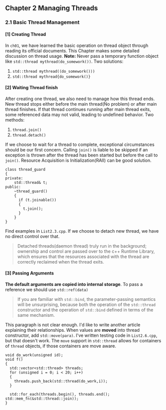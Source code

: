## Chapter 2 Managing Threads
### 2.1 Basic Thread Management
#### [1] Creating Thread
In `ch01`, we have learned the basic operation on thread object through reading its official documents. This Chapter makes some detailed discussion on thread usage.
**Note:** Never pass a temporary function object like `std::thread mythread(do_somework())`. Two solutions:
1. `std::thread mythread((do_somework()))`
2. `std::thread mythread{do_somework()}`

#### [2] Waiting Thread finish
After creating one thread, we also need to manage how this thread ends. New thread stops either before the main thread(No problem) or after main thread finishes. If that thread continues running after main thread exits, some referenced data may not valid, leading to undefined behavior. Two methods:
1. `thread.join()`
2. `thread.detach()`

If we choose to wait for a thread to complete, exceptional circumstances should be our first concern. Calling `join()` is liable to be skipped if an exception is thrown after the thread has been started but before the call to `join()`. Resource Acquisition is Initialization(RAII) can be good solution.

    class thread_guard
    {
    private:
        std::thread& t;
    public:
        ~thread_guard()
        {
          if (t.joinable())
          {
            t.join();
          }
        }
    }
Find examples in `List2.3.cpp`.
If we choose to detach new thread, we have no direct control over that.
> Detached threads(daemon thread) truly run in the background; ownership and control are passed over to the c++ Runtime Library, which ensures that the resources associated with the thread are correctly reclaimed when the thread exits.

#### [3] Passing Arguments
**The default arguments are copied into internal storage**.
To pass a reference we should use `std::ref(data)`            
> If you are familiar with `std::bind`, the parameter-passing semantics will be unsurprising, because both the operation of the `std::thread` constructor and the operation of `std::bind` defined in terms of the same mechanism.

This paragraph is not clear enough. I'd like to write another article explaining their relationships.
When values are **moved** into thread constructor, add `std::move(para)`.
I've written testing code in  `List2.6.cpp`, but that doesn't work.
The `move` support in `std::thread` allows for containers of `thread` objects, if those containers are move aware.

    void do_work(unsigned id);
    void f()
    {
      std::vector<std::thread> threads;
      for (unsigned i = 0; i < 20; i++)
      {
        threads.push_back(std::thread(do_work,i));
      }

      std::for_each(threads.begin(), threads.end(); std::mem_fn(&std::thread::join));
    }
